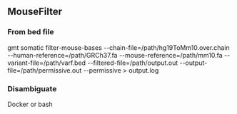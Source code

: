 ## MouseFilter
### From bed file
gmt somatic filter-mouse-bases --chain-file=/path/hg19ToMm10.over.chain  --human-reference=/path/GRCh37.fa --mouse-reference=/path/mm10.fa --variant-file=/path/varf.bed --filtered-file=/path/output.out --output-file=/path/permissive.out --permissive > output.log

### Disambiguate
Docker or bash


